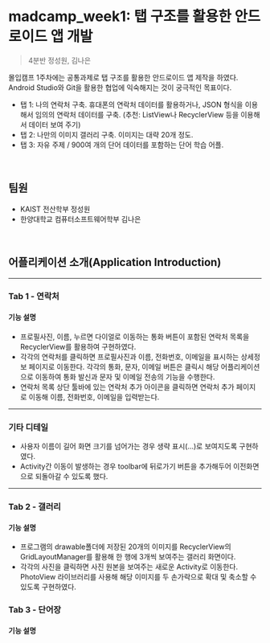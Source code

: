 # madcamp_week1: 탭 구조를 활용한 안드로이드 앱 개발
> 4분반 정성원, 김나은

몰입캠프 1주차에는 공통과제로 탭 구조를 활용한 안드로이드 앱 제작을 하였다.
Android Studio와 Git을 활용한 협업에 익숙해지는 것이 궁극적인 목표이다.
* 탭 1: 나의 연락처 구축. 휴대폰의 연락처 데이터를 활용하거나, JSON 형식을 이용해서 임의의 연락처 데이터를 구축. (추천: ListView나 RecyclerView 등을 이용해서 데이터 보여 주기)
* 탭 2: 나만의 이미지 갤러리 구축. 이미지는 대략 20개 정도.
* 탭 3: 자유 주제 / 900여 개의 단어 데이터를 포함하는 단어 학습 어플.

<br/>

## 팀원

* KAIST 전산학부 정성원
* 한양대학교 컴퓨터소프트웨어학부 김나은


<br/>

## 어플리케이션 소개(Application Introduction)
***

### Tab 1 - 연락처
#### 기능 설명
- 프로필사진, 이름, 누르면 다이얼로 이동하는 통화 버튼이 포함된 연락처 목록을 RecyclerView를 활용하여 구현하였다.
- 각각의 연락처를 클릭하면 프로필사진과 이름, 전화번호, 이메일을 표시하는 상세정보 페이지로 이동한다. 각각의 통화, 문자, 이메일 버튼은 클릭시 해당 어플리케이션으로 이동하여 통화 발신과 문자 및 이메일 전송의 기능을 수행한다.
- 연락처 목록 상단 툴바에 있는 연락처 추가 아이콘을 클릭하면 연락처 추가 페이지로 이동해 이름, 전화번호, 이메일을 입력받는다.
***

### 기타 디테일
- 사용자 이름이 길어 화면 크기를 넘어가는 경우 생략 표시(...)로 보여지도록 구현하였다.
- Activity간 이동이 발생하는 경우 toolbar에 뒤로가기 버튼을 추가해두어 이전화면으로 되돌아갈 수 있도록 했다.
***

### Tab 2 - 갤러리
#### 기능 설명
- 프로그램의 drawable폴더에 저장된 20개의 이미지를 RecyclerView의 GridLayoutManager를 활용해 한 행에 3개씩 보여주는 갤러리 화면이다.
- 각각의 사진을 클릭하면 사진 원본을 보여주는 새로운 Activity로 이동한다. PhotoView 라이브러리를 사용해 해당 이미지를 두 손가락으로 확대 및 축소할 수 있도록 구현하였다.

### Tab 3 - 단어장
#### 기능 설명

  
